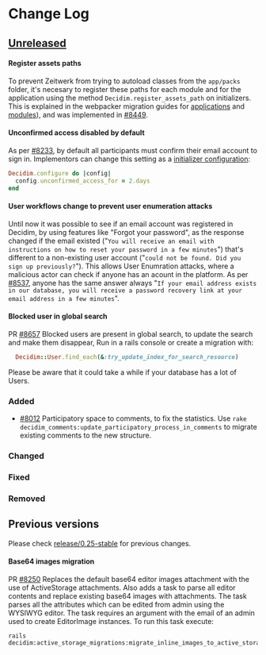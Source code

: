 # Change Log

## [Unreleased](https://github.com/decidim/decidim/tree/HEAD)

#### Register assets paths
To prevent Zeitwerk from trying to autoload classes from the `app/packs` folder, it's necesary to register these paths for each module and for the application using the method `Decidim.register_assets_path` on initializers. This is explained in the webpacker migration guides for [applications](https://github.com/decidim/decidim/blob/develop/docs/modules/develop/pages/guide_migrate_webpacker_app.adoc#help-decidim-to-know-the-applications-assets-folder) and [modules](https://github.com/decidim/decidim/blob/develop/docs/modules/develop/pages/guide_migrate_webpacker_module.adoc#help-decidim-to-know-the-modules-assets-folder)), and was implemented in [\#8449](https://github.com/decidim/decidim/pull/8449).

#### Unconfirmed access disabled by default
As per [\#8233](https://github.com/decidim/decidim/pull/8233), by default all participants must confirm their email account to sign in. Implementors can change this setting as a [initializer configuration](https://docs.decidim.org/en/configure/initializer/#_unconfirmed_access_for_users):

```ruby
Decidim.configure do |config|
  config.unconfirmed_access_for = 2.days
end
```

#### User workflows change to prevent user enumeration attacks

Until now it was possible to see if an email account was registered in Decidim, by using features like "Forgot your password", as the response changed if the email existed ("`You will receive an email with instructions on how to reset your password in a few minutes`") that's different to a non-existing user account ("`could not be found. Did you sign up previously?`"). This allows User Enumration attacks, where a malicious actor can check if anyone has an acount in the platform. As per [\#8537](https://github.com/decidim/decidim/pull/8537), anyone has the same answer always "`If your email address exists in our database, you will receive a password recovery link at your email address in a few minutes`".

#### Blocked user in global search

PR [\#8657](https://github.com/decidim/decidim/pull/8657) Blocked users are present in global search, to update the search and make them disappear, Run in a rails console or create a migration with:

```ruby
  Decidim::User.find_each(&:try_update_index_for_search_resource)
```

Please be aware that it could take a while if your database has a lot of Users.

### Added
* [#8012](https://github.com/decidim/decidim/pull/8012) Participatory space to comments, to fix the statistics. Use
`rake decidim_comments:update_participatory_process_in_comments` to migrate existing comments to the new structure.

### Changed

### Fixed

### Removed

## Previous versions

Please check [release/0.25-stable](https://github.com/decidim/decidim/blob/release/0.25-stable/CHANGELOG.md) for previous changes.

#### Base64 images migration

PR [\#8250](https://github.com/decidim/decidim/pull/8250) Replaces the default base64 editor images attachment with the use of ActiveStorage attachments. Also adds a task to parse all editor contents and replace existing base64 images with attachments. The task parses all the attributes which can be edited from admin using the WYSIWYG editor. The task requires an argument with the email of an admin used to create EditorImage instances. To run this task execute:

```
rails decidim:active_storage_migrations:migrate_inline_images_to_active_storage[admin_email]
```
